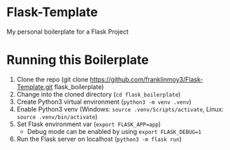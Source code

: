 # Flask-Template
My personal boilerplate for a Flask Project
# Running this Boilerplate
1. Clone the repo (git clone https://github.com/franklinmoy3/Flask-Template.git flask_boilerplate)
2. Change into the cloned directory (`cd flask_boilerplate`)
3. Create Python3 virtual environment (`python3 -m venv .venv`)
4. Enable Python3 venv (Windows: `source .venv/Scripts/activate`, Linux: `source .venv/bin/activate`)
5. Set Flask environment var (`export FLASK_APP=app`)
    - Debug mode can be enabled by using `export FLASK_DEBUG=1`
6. Run the Flask server on localhost (`python3 -m flask run`)
